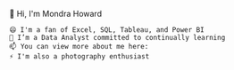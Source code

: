 👋 Hi, I'm Mondra Howard

    😄 I'm a fan of Excel, SQL, Tableau, and Power BI
    🌱 I’m a Data Analyst committed to continually learning
    📫 You can view more about me here: 
    ⚡ I'm also a photography enthusiast

<!--
**Mondra-Howard/Mondra-Howard** is a ✨ _special_ ✨ repository because its `README.md` (this file) appears on your GitHub profile.

Here are some ideas to get you started:

- 🔭 I’m currently working on ...
- 🌱 I’m currently learning ...
- 👯 I’m looking to collaborate on ...
- 🤔 I’m looking for help with ...
- 💬 Ask me about ...
- 📫 How to reach me: ...
- 😄 Pronouns: ...
- ⚡ Fun fact: ...
-->
